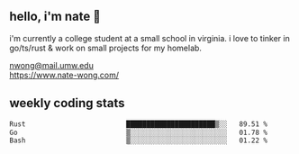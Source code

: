 ## hello, i'm nate 👋
i'm currently a college student at a small school in virginia. i love to tinker in go/ts/rust & work on small projects for my homelab.

nwong@mail.umw.edu <br/>
https://www.nate-wong.com/

## weekly coding stats
<!--START_SECTION:waka-->

```txt
Rust                         ██████████████████████▒░░   89.51 %
Go                           ▒░░░░░░░░░░░░░░░░░░░░░░░░   01.78 %
Bash                         ▒░░░░░░░░░░░░░░░░░░░░░░░░   01.22 %
```

<!--END_SECTION:waka-->
